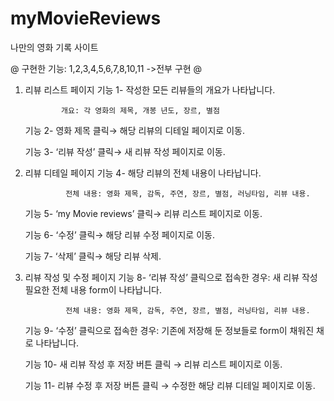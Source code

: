 # myMovieReviews
나만의 영화 기록 사이트

@
구현한 기능: 1,2,3,4,5,6,7,8,10,11 ->전부 구현
@

1. 리뷰 리스트 페이지
    기능 1- 작성한 모든 리뷰들의 개요가 나타납니다.
    
               개요: 각 영화의 제목, 개봉 년도, 장르, 별점
    
    기능 2- 영화 제목 클릭→ 해당 리뷰의 디테일 페이지로 이동.
    
    기능 3- ‘리뷰 작성’ 클릭→ 새 리뷰 작성 페이지로 이동.
    
2. 리뷰 디테일 페이지
   기능 4- 해당 리뷰의 전체 내용이 나타납니다.
    
                전체 내용: 영화 제목, 감독, 주연, 장르, 별점, 러닝타임, 리뷰 내용. 
    
   기능 5- ‘my Movie reviews’ 클릭→  리뷰 리스트 페이지로 이동.
    
   기능 6- ‘수정’ 클릭→ 해당 리뷰 수정 페이지로 이동.
    
   기능 7- ‘삭제’ 클릭→ 해당 리뷰 삭제.
   
3. 리뷰 작성 및 수정 페이지
   기능 8- ‘리뷰 작성’ 클릭으로 접속한 경우: 새 리뷰 작성 필요한 전체 내용 form이 나타납니다.
    
                전체 내용: 영화 제목, 감독, 주연, 장르, 별점, 러닝타임, 리뷰 내용. 
    
   기능 9- ‘수정’ 클릭으로 접속한 경우: 기존에 저장해 둔 정보들로 form이 채워진 채로 나타납니다.
    
   기능 10- 새 리뷰 작성 후 저장 버튼 클릭 → 리뷰 리스트 페이지로 이동.
    
   기능 11- 리뷰 수정 후 저장 버튼 클릭 → 수정한 해당 리뷰 디테일 페이지로 이동.
